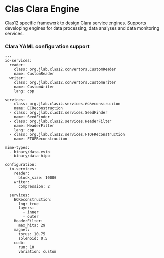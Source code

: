 # Clas Clara Engine

Clas12 specific framework to design Clara service engines. Supports
developing engines for data processing, data analyses and data monitoring
services.

### Clara YAML configuration support

```
---
io-services:
  reader:
    class: org.jlab.clas12.convertors.CustomReader
    name: CustomReader
  writer:
    class: org.jlab.clas12.convertors.CustomWriter
    name: CustomWriter
    lang: cpp

services:
  - class: org.jlab.clas12.services.ECReconstruction
    name: ECReconstruction
  - class: org.jlab.clas12.services.SeedFinder
    name: SeedFinder
  - class: org.jlab.clas12.services.HeaderFilter
    name: HeaderFilter
    lang: cpp
  - class: org.jlab.clas12.services.FTOFReconstruction
    name: FTOFReconstruction

mime-types:
  - binary/data-evio
  - binary/data-hipo

configuration:
  io-services:
    reader:
      block_size: 10000
    writer:
      compression: 2

  services:
    ECReconstruction:
      log: true
      layers:
        - inner
        - outer
    HeaderFilter:
      max_hits: 29
    magnet:
      torus: 10.75
      solenoid: 0.5
    ccdb:
      run: 10
      variation: custom
```